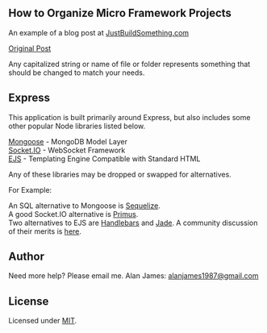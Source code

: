 How to Organize Micro Framework Projects
---

An example of a blog post at [JustBuildSomething.com](http://justbuildsomething.com/)

[Original Post](http://justbuildsomething.com/how-to-organize-micro-framework-projects/)

Any capitalized string or name of file or folder represents something that should be changed to match your needs.

Express
---

This application is built primarily around Express, but also includes some other popular Node libraries listed below.

[Mongoose](http://mongoosejs.com/) - MongoDB Model Layer  
[Socket.IO](http://socket.io/) - WebSocket Framework  
[EJS](https://github.com/visionmedia/ejs) - Templating Engine Compatible with Standard HTML  

Any of these libraries may be dropped or swapped for alternatives.

For Example:

An SQL alternative to Mongoose is [Sequelize](http://sequelizejs.com/).  
A good Socket.IO alternative is [Primus](https://github.com/primus/primus).  
Two alternatives to EJS are [Handlebars](http://handlebarsjs.com/) and [Jade](http://jade-lang.com/). A community discussion of their merits is [here](https://github.com/expressjs/generator/issues/47).  

Author
---
Need more help?
Please email me.
Alan James: [alanjames1987@gmail.com](mailto:alanjames1987@gmail.com)

License
---
Licensed under [MIT](https://github.com/alanjames1987/How-to-Organize-Micro-Framework-Projects/blob/master/LICENSE).